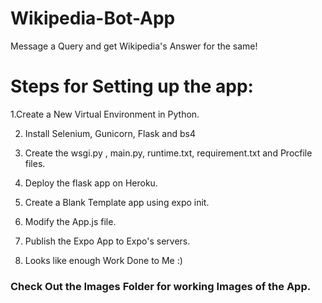 # Wikipedia-Bot-App
Message a Query and get Wikipedia's Answer for the same!

# Steps for Setting up the app:
1.Create a New Virtual Environment in Python.

2. Install Selenium, Gunicorn, Flask and bs4

3. Create the wsgi.py , main.py, runtime.txt, requirement.txt and Procfile files.

4. Deploy the flask app on Heroku.

5. Create a Blank Template app using expo init.

6. Modify the App.js file.

7. Publish the Expo App to Expo's servers.

8. Looks like enough Work Done to Me :)

### Check Out the Images Folder for working Images of the App.
